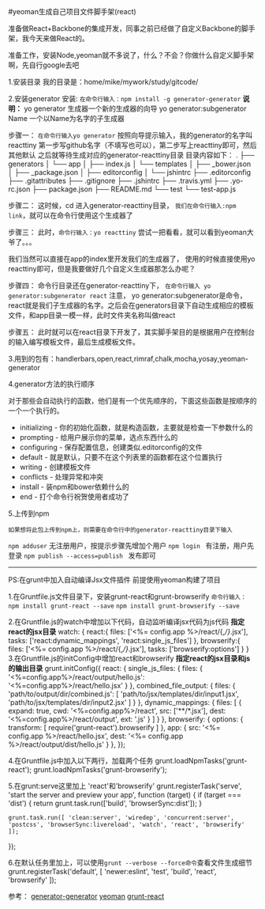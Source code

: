 #yeoman生成自己项目文件脚手架(react)

准备做React+Backbone的集成开发，同事之前已经做了自定义Backbone的脚手架，我今天来做React的。

准备工作，安装Node,yeoman就不多说了，什么？不会？你做什么自定义脚手架啊，先自行google去吧

1.安装目录
我的目录是：home/mike/mywork/study/gitcode/ 

2.安装generator
安装:
`在命令行输入：npm install -g generator-generator`
**说明：**
yo generator 生成器一个新的生成器的向导
yo generator:subgenerator Name 一个以Name为名字的子生成器

步骤一：
`在命令行输入yo generator` 
按照向导提示输入，我的generator的名字叫reacttiny
第一步写github名字（不填写也可以），第二步写上reacttiny即可，然后其他默认
之后就等待生成对应的generator-reacttiny目录
目录内容如下：
.
├── generators
│   └── app
│       ├── index.js
│       └── templates
│           ├── _bower.json
│           ├── _package.json
│           ├── editorconfig
│           └── jshintrc
├── .editorconfig
├── .gitattributes
├── .gitignore
├── .jshintrc
├── .travis.yml
├── .yo-rc.json
├── package.json
├── README.md
└── test
    └── test-app.js


步骤二：
这时候，cd 进入generator-reacttiny目录，
`我们在命令行输入:npm link`，就可以在命令行使用这个生成器了

步骤三：
此时，`命令行输入：yo reacttiny`
尝试一把看看，就可以看到yeoman大爷了。。。

我们当然可以直接在app的index里开发我们的生成器了，
使用的时候直接使用yo reacttiny即可，但是我要做好几个自定义生成器那怎么办呢？

步骤四：
命令行目录还在generator-reacttiny下，
`在命令行输入 yo generator:subgenerator react`
注意， yo generator:subgenerator是命令，react就是我们子生成器的名字。之后会在generators目录下自动生成相应的模板文件，和app目录一模一样，此时文件夹名称叫做react

步骤五：
此时就可以在react目录下开发了，其实脚手架目的是根据用户在控制台的输入编写模板文件，最后生成模板文件。

3.用到的包有：handlerbars,open,react,rimraf,chalk,mocha,yosay,yeoman-generator


4.generator方法的执行顺序

对于那些会自动执行的函数，他们是有一个优先顺序的，下面这些函数是按顺序的一个一个执行的。

* initializing - 你的初始化函数，就是构造函数，主要就是检查一下参数什么的
 * prompting - 给用户展示你的菜单，选点东西什么的
* configuring - 保存配置信息，创建类似.editorconfig的文件
* default - 就是默认，只要不在这个列表里的函数都在这个位置执行
* writing - 创建模板文件
* conflicts - 处理异常和冲突
* install - 装npm和bower依赖什么的
* end - 打个命令行祝贺使用者成功了

5.上传到npm

    如果想将此包上传到npm上，则需要在命令行中的generator-reacttiny目录下输入
`npm adduser` 无注册用户，按提示步骤先增加个用户
`npm login ` 有注册，用户先登录
`npm publish --access=publish ` 发布即可

---
PS:在grunt中加入自动编译Jsx文件插件
前提使用yeoman构建了项目

1.在Gruntfile.js文件目录下，安装grunt-react和grunt-browserify 
`命令行输入：npm install grunt-react --save`
`npm install grunt-browserify --save`

2.在Gruntfile.js的watch中增加以下代码，自动监听编译jsx代码为js代码
**指定react的jsx目录**
watch: {
react:{
        files: ['<%= config.app %>/react/{,*/}*.jsx'],
        tasks: ['react:dynamic_mappings', 'react:single_js_files']
      },
      browserify:{
        files: ['<%= config.app %>/react/{,*/}*.jsx'],
        tasks: ['browserify:options']
      }
}
3.在Gruntfile.js的initConfig中增加react和browserify
**指定react的jsx目录和js的输出目录**
 grunt.initConfig({
react: {
      single_js_files: {
        files: {
          '<%=config.app%>/react/output/hello.js': '<%=config.app%>/react/hello.jsx'
        }
      },
      combined_file_output: {
        files: {
          'path/to/output/dir/combined.js': [
            'path/to/jsx/templates/dir/input1.jsx',
            'path/to/jsx/templates/dir/input2.jsx'
          ]
        }
      },
      dynamic_mappings: {
        files: [
          {
            expand: true,
            cwd: '<%=config.app%>/react',
            src: ['**/*.jsx'],
            dest: '<%=config.app%>/react/output',
            ext: '.js'
          }
        ]
      }
    },
    browserify: {
      options: {
        transform: [ require('grunt-react').browserify ]
      },
      app: {
        src: '<%= config.app %>/react/hello.jsx',
        dest: '<%= config.app %>/react/output/dist/hello.js'
      }
    },
});

4.在Gruntfile.js中加入以下两行，加载两个任务
grunt.loadNpmTasks('grunt-react');
grunt.loadNpmTasks('grunt-browserify');

5.在grunt:serve这里加上 'react'和'browserify'
grunt.registerTask('serve', 'start the server and preview your app', function (target) { if (target === 'dist') { return grunt.task.run(['build', 'browserSync:dist']);
    }

    grunt.task.run([ 'clean:server', 'wiredep', 'concurrent:server', 'postcss', 'browserSync:livereload', 'watch', 'react', 'browserify'  ]);
  });

6.在默认任务里加上，可以使用`grunt --verbose --force命令`查看文件生成细节
grunt.registerTask('default', [
    'newer:eslint',
    'test',
    'build',
    'react',
    'browserify'
  ]);

参考：
[generator-generator](https://github.com/yeoman/generator-generator)
[yeoman](http://yeoman.io/authoring/index.html)
[grunt-react](https://www.npmjs.com/package/grunt-react)
